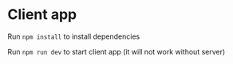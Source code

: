 # Client app

Run `npm install` to install dependencies

Run `npm run dev` to start client app (it will not work without server)

